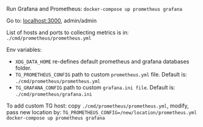 Run Grafana and Prometheus: `docker-compose up prometheus grafana`

Go to: [localhost:3000](localhost:3000), admin/admin

List of hosts and ports to collecting metrics is in: `./cmd/prometheus/prometheus.yml`

Env variables:
- `XDG_DATA_HOME` re-defines default prometheus and grafana databases folder. 
- `TG_PROMETHEUS_CONFIG` path to custom `prometheus.yml` file. Default is: `./cmd/prometheus/prometheus.yml`
- `TG_GRAFANA_CONFIG` path to custom `grafana.ini file`. Default is: `./cmd/prometheus/grafana.ini`

To add custom TG host: copy `./cmd/prometheus/prometheus.yml`, modify, pass new location by:
`TG_PROMETHEUS_CONFIG=/new/location/prometheus.yml docker-compose up prometheus grafana`


